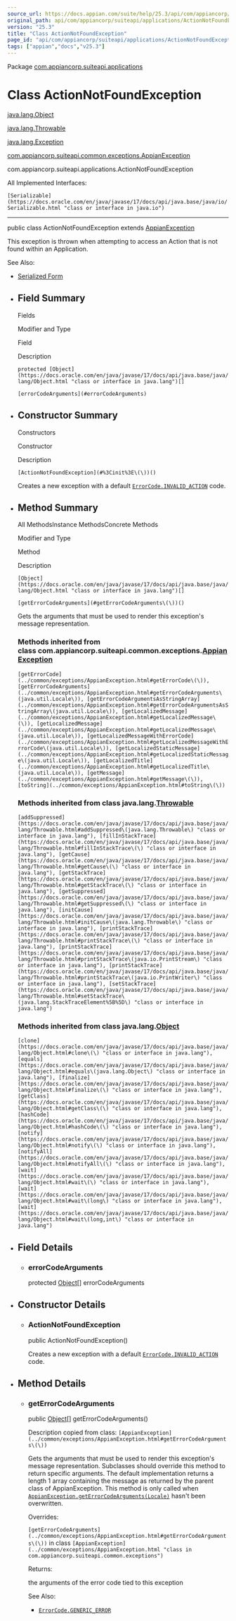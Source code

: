 ```yaml
---
source_url: https://docs.appian.com/suite/help/25.3/api/com/appiancorp/suiteapi/applications/ActionNotFoundException.html
original_path: api/com/appiancorp/suiteapi/applications/ActionNotFoundException.html
version: "25.3"
title: "Class ActionNotFoundException"
page_id: "api/com/appiancorp/suiteapi/applications/ActionNotFoundException"
tags: ["appian","docs","v25.3"]
---
```



Package [com.appiancorp.suiteapi.applications](package-summary.html)

# Class ActionNotFoundException

[java.lang.Object](https://docs.oracle.com/en/java/javase/17/docs/api/java.base/java/lang/Object.html "class or interface in java.lang")

[java.lang.Throwable](https://docs.oracle.com/en/java/javase/17/docs/api/java.base/java/lang/Throwable.html "class or interface in java.lang")

[java.lang.Exception](https://docs.oracle.com/en/java/javase/17/docs/api/java.base/java/lang/Exception.html "class or interface in java.lang")

[com.appiancorp.suiteapi.common.exceptions.AppianException](../common/exceptions/AppianException.html "class in com.appiancorp.suiteapi.common.exceptions")

com.appiancorp.suiteapi.applications.ActionNotFoundException

All Implemented Interfaces:

`[Serializable](https://docs.oracle.com/en/java/javase/17/docs/api/java.base/java/io/Serializable.html "class or interface in java.io")`

* * *

public class ActionNotFoundException extends [AppianException](../common/exceptions/AppianException.html "class in com.appiancorp.suiteapi.common.exceptions")

This exception is thrown when attempting to access an Action that is not found within an Application.

See Also:

-   [Serialized Form](../../../../serialized-form.html#com.appiancorp.suiteapi.applications.ActionNotFoundException)

-   ## Field Summary

    Fields

    Modifier and Type

    Field

    Description

    `protected [Object](https://docs.oracle.com/en/java/javase/17/docs/api/java.base/java/lang/Object.html "class or interface in java.lang")[]`

    `[errorCodeArguments](#errorCodeArguments)`

-   ## Constructor Summary

    Constructors

    Constructor

    Description

    `[ActionNotFoundException](#%3Cinit%3E\(\))()`

    Creates a new exception with a default [`ErrorCode.INVALID_ACTION`](../common/exceptions/ErrorCode.html#INVALID_ACTION) code.

-   ## Method Summary

    All MethodsInstance MethodsConcrete Methods

    Modifier and Type

    Method

    Description

    `[Object](https://docs.oracle.com/en/java/javase/17/docs/api/java.base/java/lang/Object.html "class or interface in java.lang")[]`

    `[getErrorCodeArguments](#getErrorCodeArguments\(\))()`

    Gets the arguments that must be used to render this exception's message representation.

    ### Methods inherited from class com.appiancorp.suiteapi.common.exceptions.[AppianException](../common/exceptions/AppianException.html "class in com.appiancorp.suiteapi.common.exceptions")

    `[getErrorCode](../common/exceptions/AppianException.html#getErrorCode\(\)), [getErrorCodeArguments](../common/exceptions/AppianException.html#getErrorCodeArguments\(java.util.Locale\)), [getErrorCodeArgumentsAsStringArray](../common/exceptions/AppianException.html#getErrorCodeArgumentsAsStringArray\(java.util.Locale\)), [getLocalizedMessage](../common/exceptions/AppianException.html#getLocalizedMessage\(\)), [getLocalizedMessage](../common/exceptions/AppianException.html#getLocalizedMessage\(java.util.Locale\)), [getLocalizedMessageWithErrorCode](../common/exceptions/AppianException.html#getLocalizedMessageWithErrorCode\(java.util.Locale\)), [getLocalizedStaticMessage](../common/exceptions/AppianException.html#getLocalizedStaticMessage\(java.util.Locale\)), [getLocalizedTitle](../common/exceptions/AppianException.html#getLocalizedTitle\(java.util.Locale\)), [getMessage](../common/exceptions/AppianException.html#getMessage\(\)), [toString](../common/exceptions/AppianException.html#toString\(\))`

    ### Methods inherited from class java.lang.[Throwable](https://docs.oracle.com/en/java/javase/17/docs/api/java.base/java/lang/Throwable.html "class or interface in java.lang")

    `[addSuppressed](https://docs.oracle.com/en/java/javase/17/docs/api/java.base/java/lang/Throwable.html#addSuppressed\(java.lang.Throwable\) "class or interface in java.lang"), [fillInStackTrace](https://docs.oracle.com/en/java/javase/17/docs/api/java.base/java/lang/Throwable.html#fillInStackTrace\(\) "class or interface in java.lang"), [getCause](https://docs.oracle.com/en/java/javase/17/docs/api/java.base/java/lang/Throwable.html#getCause\(\) "class or interface in java.lang"), [getStackTrace](https://docs.oracle.com/en/java/javase/17/docs/api/java.base/java/lang/Throwable.html#getStackTrace\(\) "class or interface in java.lang"), [getSuppressed](https://docs.oracle.com/en/java/javase/17/docs/api/java.base/java/lang/Throwable.html#getSuppressed\(\) "class or interface in java.lang"), [initCause](https://docs.oracle.com/en/java/javase/17/docs/api/java.base/java/lang/Throwable.html#initCause\(java.lang.Throwable\) "class or interface in java.lang"), [printStackTrace](https://docs.oracle.com/en/java/javase/17/docs/api/java.base/java/lang/Throwable.html#printStackTrace\(\) "class or interface in java.lang"), [printStackTrace](https://docs.oracle.com/en/java/javase/17/docs/api/java.base/java/lang/Throwable.html#printStackTrace\(java.io.PrintStream\) "class or interface in java.lang"), [printStackTrace](https://docs.oracle.com/en/java/javase/17/docs/api/java.base/java/lang/Throwable.html#printStackTrace\(java.io.PrintWriter\) "class or interface in java.lang"), [setStackTrace](https://docs.oracle.com/en/java/javase/17/docs/api/java.base/java/lang/Throwable.html#setStackTrace\(java.lang.StackTraceElement%5B%5D\) "class or interface in java.lang")`

    ### Methods inherited from class java.lang.[Object](https://docs.oracle.com/en/java/javase/17/docs/api/java.base/java/lang/Object.html "class or interface in java.lang")

    `[clone](https://docs.oracle.com/en/java/javase/17/docs/api/java.base/java/lang/Object.html#clone\(\) "class or interface in java.lang"), [equals](https://docs.oracle.com/en/java/javase/17/docs/api/java.base/java/lang/Object.html#equals\(java.lang.Object\) "class or interface in java.lang"), [finalize](https://docs.oracle.com/en/java/javase/17/docs/api/java.base/java/lang/Object.html#finalize\(\) "class or interface in java.lang"), [getClass](https://docs.oracle.com/en/java/javase/17/docs/api/java.base/java/lang/Object.html#getClass\(\) "class or interface in java.lang"), [hashCode](https://docs.oracle.com/en/java/javase/17/docs/api/java.base/java/lang/Object.html#hashCode\(\) "class or interface in java.lang"), [notify](https://docs.oracle.com/en/java/javase/17/docs/api/java.base/java/lang/Object.html#notify\(\) "class or interface in java.lang"), [notifyAll](https://docs.oracle.com/en/java/javase/17/docs/api/java.base/java/lang/Object.html#notifyAll\(\) "class or interface in java.lang"), [wait](https://docs.oracle.com/en/java/javase/17/docs/api/java.base/java/lang/Object.html#wait\(\) "class or interface in java.lang"), [wait](https://docs.oracle.com/en/java/javase/17/docs/api/java.base/java/lang/Object.html#wait\(long\) "class or interface in java.lang"), [wait](https://docs.oracle.com/en/java/javase/17/docs/api/java.base/java/lang/Object.html#wait\(long,int\) "class or interface in java.lang")`

-   ## Field Details

    -   ### errorCodeArguments

        protected [Object](https://docs.oracle.com/en/java/javase/17/docs/api/java.base/java/lang/Object.html "class or interface in java.lang")\[\] errorCodeArguments

-   ## Constructor Details

    -   ### ActionNotFoundException

        public ActionNotFoundException()

        Creates a new exception with a default [`ErrorCode.INVALID_ACTION`](../common/exceptions/ErrorCode.html#INVALID_ACTION) code.

-   ## Method Details

    -   ### getErrorCodeArguments

        public [Object](https://docs.oracle.com/en/java/javase/17/docs/api/java.base/java/lang/Object.html "class or interface in java.lang")\[\] getErrorCodeArguments()

        Description copied from class: `[AppianException](../common/exceptions/AppianException.html#getErrorCodeArguments\(\))`

        Gets the arguments that must be used to render this exception's message representation. Subclasses should override this method to return specific arguments. The default implementation returns a length 1 array containing the message as returned by the parent class of AppianException. This method is only called when [`AppianException.getErrorCodeArguments(Locale)`](../common/exceptions/AppianException.html#getErrorCodeArguments\(java.util.Locale\)) hasn't been overwritten.

        Overrides:

        `[getErrorCodeArguments](../common/exceptions/AppianException.html#getErrorCodeArguments\(\))` in class `[AppianException](../common/exceptions/AppianException.html "class in com.appiancorp.suiteapi.common.exceptions")`

        Returns:

        the arguments of the error code tied to this exception

        See Also:

        -   [`ErrorCode.GENERIC_ERROR`](../common/exceptions/ErrorCode.html#GENERIC_ERROR)